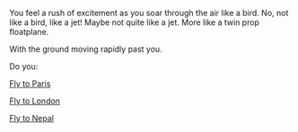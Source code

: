 You feel a rush of excitement as you soar through the air like a bird.
No, not like a bird, like a jet!
Maybe not quite like a jet. More like a twin prop floatplane.

With the ground moving rapidly past you.

Do you:

[Fly to Paris](fly-to-paris/fly-to-paris.md)

[Fly to London](fly-to-london/fly-to-london.md)

[Fly to Nepal](../nepal/nepal.md)
